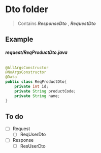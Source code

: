 # Dto folder

> Contains ***ResponseDto*** , ***RequestDto***

## Example

###### **_request/ReqProductDto.java_**

```java
@AllArgsConstructor
@NoArgsConstructor
@Data
public class ReqProductDto{
    private int id;
    private String productCode;
    private String name;
}

```
## To do
- [ ] Request
  - [ ] ReqUserDto
- [ ] Response
  - [ ] ResUserDto